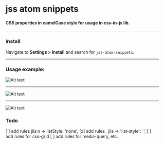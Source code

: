 # jss atom snippets

#### CSS properties in camelCase style for usage in css-in-js lib.

___

### Install

Navigate to __Settings > Install__  and search for `jss-atom-snippets`.

___

### Usage example:

![Alt text](https://monosnap.com/file/iHbDUHkyBODrXJujJpWqWW5jylkIjg.png)

___

![Alt text](https://monosnap.com/file/1pazPTK6rYThG7XBHL4BL5qzcsAOL1.png)

___

![Alt text](https://monosnap.com/file/k4mU8r4fPESt2klRzYxNJC1pD2EIix.png)


### Todo

[ ] add rules jlis:n => listStyle: 'none',
[x] add rules _jlis => 'list-style': '',
[ ] add rules for css-grid
[ ] add rules for media-query, etc.
